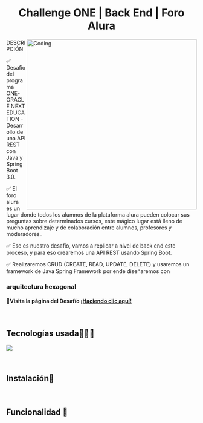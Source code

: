 <h1 align="center">Challenge ONE | Back End | Foro Alura </h1>
<img align="right" alt="Coding" width="450" src="https://www.servicetonic.com/wp-content/uploads/2020/10/API-Interface-Servicetonic.png">

>
<p align="left">
 DESCRIPCIÓN
  
 ✅ Desafio del programa ONE-ORACLE NEXT EDUCATION  - Desarrollo de una API REST con Java y Spring Boot 3.0.

 ✅ El foro alura es un lugar donde todos los alumnos de la plataforma alura pueden colocar sus preguntas sobre determinados cursos, este mágico lugar está lleno de mucho aprendizaje y de colaboración entre alumnos, profesores y moderadores..

✅ Ese es nuestro desafío, vamos a replicar a nivel de back end este proceso, y para eso crearemos una API REST usando Spring Boot.

✅ Realizaremos CRUD (CREATE, READ, UPDATE, DELETE) y usaremos un framework de Java Spring Framework por ende diseñaremos con  
  ### arquitectura hexagonal

#### 📃Visita la página del Desafío [¡Haciendo clic aquí!](https://www.aluracursos.com/challenges/oracle-one-back-end/aluraforo) 


<p/>
<br>

<h2 >Tecnologías usada👨🏻‍💻</h2>
<!--tech stack icons-->
<p>
  <a href="https://skillicons.dev">
    <img src="https://skillicons.dev/icons?i=java,spring,idea,maven,mysql,postman,git,github&perline=6" />
  </a>
</p>
<br>
<h2>Instalación📌</h2>
<br>
<h2>Funcionalidad 🔎</h2>

